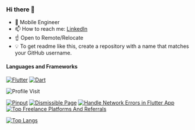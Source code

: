 
### Hi there 👋

- 🚀 Mobile Engineer
- 📫 How to reach me: <a href="https://linkedin.com/in/tornike-kurdadze">LinkedIn</a>
- ☝️ Open to Remote/Relocate
- 💡 To get readme like this, create a repository with a name that matches your GitHub username.


#### Languages and Frameworks

<!-- TODO: Make technologies links takes you to repositories -->
[![Flutter](https://img.shields.io/badge/Flutter-%2302569B.svg?style=for-the-badge&logo=Flutter&logoColor=white)](#) [![Dart](https://img.shields.io/badge/dart-%230175C2.svg?style=for-the-badge&logo=dart&logoColor=white)](#)


![Profile Visit](https://komarev.com/ghpvc/?username=Tkko&color=green&label=Profile+Views)

[![Pinput](https://github-readme-stats.vercel.app/api/pin/?username=tkko&repo=Flutter_pinput&theme=vue-dark)](https://github.com/tkko/Flutter_pinput)
[![Dismissible Page](https://github-readme-stats.vercel.app/api/pin/?username=tkko&repo=Flutter_dismissible_page&theme=vue-dark)](https://github.com/tkko/Flutter_dismissible_page)
[![Handle Network Errors in Flutter App](https://github-readme-stats.vercel.app/api/pin/?username=tkko&repo=flutter_handle_network_errors&theme=vue-dark)](https://github.com/tkko/flutter_handle_network_errors)
[![Top Freelance Platforms And Referrals](https://github-readme-stats.vercel.app/api/pin/?username=tkko&repo=top_freelance_platforms_and_referrals&theme=vue-dark)](https://github.com/tkko/top_freelance_platforms_and_referrals)

[![Top Langs](https://github-readme-stats.vercel.app/api/top-langs/?username=tkko&langs_count=3&theme=vue-dark)](https://github.com/tkko)

